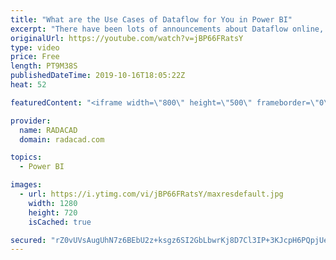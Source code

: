 ```yaml
---
title: "What are the Use Cases of Dataflow for You in Power BI"
excerpt: "There have been lots of announcements about Dataflow online, through videos and articles and news. There are many demos about Dataflow as well. However, still when I talk about it in conferences, one of the main questions from the audience is that; “What are use cases for it?”. In this video, I’m going"
originalUrl: https://youtube.com/watch?v=jBP66FRatsY
type: video
price: Free
length: PT9M38S
publishedDateTime: 2019-10-16T18:05:22Z
heat: 52

featuredContent: "<iframe width=\"800\" height=\"500\" frameborder=\"0\" src=\"https://www.youtube.com/embed/jBP66FRatsY\" allow=\"accelerometer; autoplay; encrypted-media; gyroscope; picture-in-picture\" allowfullscreen></iframe>"

provider:
  name: RADACAD
  domain: radacad.com

topics:
  - Power BI

images:
  - url: https://i.ytimg.com/vi/jBP66FRatsY/maxresdefault.jpg
    width: 1280
    height: 720
    isCached: true

secured: "rZ0vUVsAugUhN7z6BEbU2z+ksgz6SI2GbLbwrKj8D7Cl3IP+3KJcpH6PQpjUeytkFzA59K0FGO/h+dtHcoU1S/JkYdIbDFZCDMDR4j31OvP/lUQtwlVwQgjhMxnRnoRDs5hEnAABYMQzRjb5CIccqcwIs2mhwL35IhF+u503K0SMntVoukRpWrL7bfUloCnNc1XBN4/n+rvPkaYJuiFeVcpu1S+Zs0ZVvl1glFy0eOdOBdcYUqsxi92jdx4eg+QeVP1oXK1skUzwbUIq6H4nXyFv+B6AFmETLeaPqNq4DoMY9DAI7tiOZmNG1bQFxL+lU9FnT36vLJwQ2jCH48ututxHuBUDJ13jhQokJwLE3IkcPAYBicoXPwa6Irip8g7WbXYai2rf8euSdjMVotIG5igXIJPMGLBp1T0+lYvIDw4=;DltRpfIrnL5IUaUilXPYpA=="
---
```


